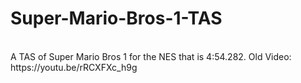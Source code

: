 <h1>Super-Mario-Bros-1-TAS</h1><br>
A TAS of Super Mario Bros 1 for the NES that is 4:54.282. Old Video: https://youtu.be/rRCXFXc_h9g
